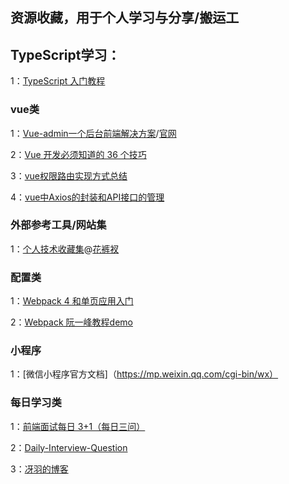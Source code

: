 ## 资源收藏，用于个人学习与分享/搬运工

## TypeScript学习：
  1：[TypeScript 入门教程](https://github.com/xcatliu/typescript-tutorial/blob/master/README.md)
### vue类
  1：[Vue-admin一个后台前端解决方案](https://github.com/PanJiaChen/vue-element-admin/blob/master/README.zh-CN.md)/[官网](https://panjiachen.github.io/vue-element-admin-site/zh/)
  
  2：[Vue 开发必须知道的 36 个技巧](https://juejin.im/post/5d9d386fe51d45784d3f8637)
  
  3：[vue权限路由实现方式总结](https://juejin.im/post/5b5bfd5b6fb9a04fdd7d687a#heading-12)
  
  4：[vue中Axios的封装和API接口的管理](https://juejin.im/post/5b55c118f265da0f6f1aa354)
  
### 外部参考工具/网站集
  1：[个人技术收藏集](https://gitee.com/panjiachen/awesome-bookmarks)@[花裤衩](https://github.com/PanJiaChen)
  
### 配置类
  1：[Webpack 4 和单页应用入门](https://github.com/wallstreetcn/webpack-and-spa-guide)
  
  2：[Webpack 阮一峰教程demo](https://github.com/ruanyf/webpack-demos)
  
### 小程序
  1：[微信小程序官方文档]（https://mp.weixin.qq.com/cgi-bin/wx）
  
### 每日学习类
  1：[前端面试每日 3+1（每日三问）](https://github.com/haizlin/fe-interview)
  
  2：[Daily-Interview-Question](https://github.com/Advanced-Frontend/Daily-Interview-Question)
  
  3：[冴羽的博客](https://github.com/mqyqingfeng/Blog)
